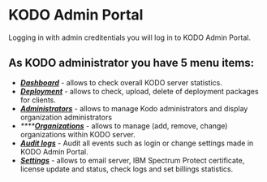 # KODO Admin Portal

Logging in with admin creditentials you will log in to KODO Admin Portal.

## As KODO administrator you have 5 menu items:

* [_**Dashboard**_](dashboard.md) - allows to check overall KODO server statistics.
* [_**Deployment**_](deployment.md) - allows to check, upload, delete of deployment packages for clients.
* [_**Administrators**_](administrators.md) - allows to manage Kodo administrators and display organization administrators 
* _\*\*\*\*_[_**Organizations**_](organizations.md) - allows to manage \(add, remove, change\) organizations within KODO server.
* [_**Audit logs**_](audit.md) - Audit all events such as login or change settings made in KODO Admin Portal.
* [_**Settings**_](settings.md) - allows to email server, IBM Spectrum Protect certificate, license update and status, check logs and set billings statistics.

